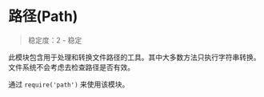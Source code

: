 # 路径(Path)

> 稳定度：2 - 稳定

此模块包含用于处理和转换文件路径的工具。其中大多数方法只执行字符串转换。文件系统不会考虑去检查路径是否有效。

通过 `require('path')` 来使用该模块。